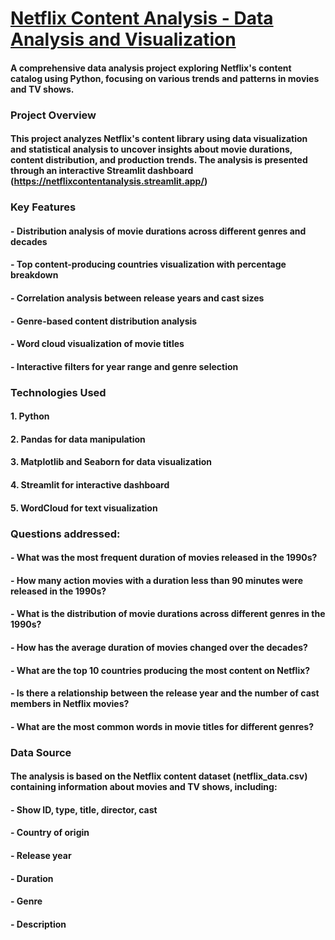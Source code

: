 # [Netflix Content Analysis - Data Analysis and Visualization](https://netflixcontentanalysis.streamlit.app/)
#### A comprehensive data analysis project exploring Netflix's content catalog using Python, focusing on various trends and patterns in movies and TV shows. 

### Project Overview
#### This project analyzes Netflix's content library using data visualization and statistical analysis to uncover insights about movie durations, content distribution, and production trends. The analysis is presented through an interactive Streamlit dashboard (https://netflixcontentanalysis.streamlit.app/)

### Key Features
#### - Distribution analysis of movie durations across different genres and decades
#### - Top content-producing countries visualization with percentage breakdown
#### - Correlation analysis between release years and cast sizes
#### - Genre-based content distribution analysis
#### - Word cloud visualization of movie titles
#### - Interactive filters for year range and genre selection

### Technologies Used
#### 1. Python
#### 2. Pandas for data manipulation
#### 3. Matplotlib and Seaborn for data visualization
#### 4. Streamlit for interactive dashboard
#### 5. WordCloud for text visualization

### Questions addressed:
#### - What was the most frequent duration of movies released in the 1990s?
#### - How many action movies with a duration less than 90 minutes were released in the 1990s?
#### - What is the distribution of movie durations across different genres in the 1990s?
#### - How has the average duration of movies changed over the decades?
#### - What are the top 10 countries producing the most content on Netflix?
#### - Is there a relationship between the release year and the number of cast members in Netflix movies?
#### - What are the most common words in movie titles for different genres?

### Data Source
#### The analysis is based on the Netflix content dataset (netflix_data.csv) containing information about movies and TV shows, including:
#### - Show ID, type, title, director, cast
#### - Country of origin
#### - Release year
#### - Duration
#### - Genre
#### - Description

